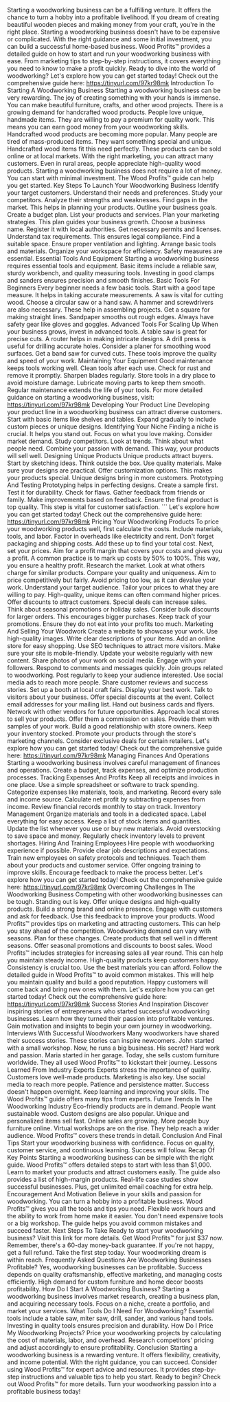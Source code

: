 Starting a woodworking business can be a fulfilling venture. It offers
the chance to turn a hobby into a profitable livelihood. If you dream of
creating beautiful wooden pieces and making money from your craft,
you\'re in the right place. Starting a woodworking business doesn\'t
have to be expensive or complicated. With the right guidance and some
initial investment, you can build a successful home-based business. Wood
Profits™ provides a detailed guide on how to start and run your
woodworking business with ease. From marketing tips to step-by-step
instructions, it covers everything you need to know to make a profit
quickly. Ready to dive into the world of woodworking? Let\'s explore how
you can get started today! Check out the comprehensive guide here:
https://tinyurl.com/97kr98mk Introduction To Starting A Woodworking
Business Starting a woodworking business can be very rewarding. The joy
of creating something with your hands is immense. You can make beautiful
furniture, crafts, and other wood projects. There is a growing demand
for handcrafted wood products. People love unique, handmade items. They
are willing to pay a premium for quality work. This means you can earn
good money from your woodworking skills. Handcrafted wood products are
becoming more popular. Many people are tired of mass-produced items.
They want something special and unique. Handcrafted wood items fit this
need perfectly. These products can be sold online or at local markets.
With the right marketing, you can attract many customers. Even in rural
areas, people appreciate high-quality wood products. Starting a
woodworking business does not require a lot of money. You can start with
minimal investment. The Wood Profits™ guide can help you get started.
Key Steps To Launch Your Woodworking Business Identify your target
customers. Understand their needs and preferences. Study your
competitors. Analyze their strengths and weaknesses. Find gaps in the
market. This helps in planning your products. Outline your business
goals. Create a budget plan. List your products and services. Plan your
marketing strategies. This plan guides your business growth. Choose a
business name. Register it with local authorities. Get necessary permits
and licenses. Understand tax requirements. This ensures legal
compliance. Find a suitable space. Ensure proper ventilation and
lighting. Arrange basic tools and materials. Organize your workspace for
efficiency. Safety measures are essential. Essential Tools And Equipment
Starting a woodworking business requires essential tools and equipment.
Basic items include a reliable saw, sturdy workbench, and quality
measuring tools. Investing in good clamps and sanders ensures precision
and smooth finishes. Basic Tools For Beginners Every beginner needs a
few basic tools. Start with a good tape measure. It helps in taking
accurate measurements. A saw is vital for cutting wood. Choose a
circular saw or a hand saw. A hammer and screwdrivers are also
necessary. These help in assembling projects. Get a square for making
straight lines. Sandpaper smooths out rough edges. Always have safety
gear like gloves and goggles. Advanced Tools For Scaling Up When your
business grows, invest in advanced tools. A table saw is great for
precise cuts. A router helps in making intricate designs. A drill press
is useful for drilling accurate holes. Consider a planer for smoothing
wood surfaces. Get a band saw for curved cuts. These tools improve the
quality and speed of your work. Maintaining Your Equipment Good
maintenance keeps tools working well. Clean tools after each use. Check
for rust and remove it promptly. Sharpen blades regularly. Store tools
in a dry place to avoid moisture damage. Lubricate moving parts to keep
them smooth. Regular maintenance extends the life of your tools. For
more detailed guidance on starting a woodworking business, visit:
https://tinyurl.com/97kr98mk Developing Your Product Line Developing
your product line in a woodworking business can attract diverse
customers. Start with basic items like shelves and tables. Expand
gradually to include custom pieces or unique designs. Identifying Your
Niche Finding a niche is crucial. It helps you stand out. Focus on what
you love making. Consider market demand. Study competitors. Look at
trends. Think about what people need. Combine your passion with demand.
This way, your products will sell well. Designing Unique Products Unique
products attract buyers. Start by sketching ideas. Think outside the
box. Use quality materials. Make sure your designs are practical. Offer
customization options. This makes your products special. Unique designs
bring in more customers. Prototyping And Testing Prototyping helps in
perfecting designs. Create a sample first. Test it for durability. Check
for flaws. Gather feedback from friends or family. Make improvements
based on feedback. Ensure the final product is top quality. This step is
vital for customer satisfaction. \`\`\` Let\'s explore how you can get
started today! Check out the comprehensive guide here:
https://tinyurl.com/97kr98mk Pricing Your Woodworking Products To price
your woodworking products well, first calculate the costs. Include
materials, tools, and labor. Factor in overheads like electricity and
rent. Don\'t forget packaging and shipping costs. Add these up to find
your total cost. Next, set your prices. Aim for a profit margin that
covers your costs and gives you a profit. A common practice is to mark
up costs by 50% to 100%. This way, you ensure a healthy profit. Research
the market. Look at what others charge for similar products. Compare
your quality and uniqueness. Aim to price competitively but fairly.
Avoid pricing too low, as it can devalue your work. Understand your
target audience. Tailor your prices to what they are willing to pay.
High-quality, unique items can often command higher prices. Offer
discounts to attract customers. Special deals can increase sales. Think
about seasonal promotions or holiday sales. Consider bulk discounts for
larger orders. This encourages bigger purchases. Keep track of your
promotions. Ensure they do not eat into your profits too much. Marketing
And Selling Your Woodwork Create a website to showcase your work. Use
high-quality images. Write clear descriptions of your items. Add an
online store for easy shopping. Use SEO techniques to attract more
visitors. Make sure your site is mobile-friendly. Update your website
regularly with new content. Share photos of your work on social media.
Engage with your followers. Respond to comments and messages quickly.
Join groups related to woodworking. Post regularly to keep your audience
interested. Use social media ads to reach more people. Share customer
reviews and success stories. Set up a booth at local craft fairs.
Display your best work. Talk to visitors about your business. Offer
special discounts at the event. Collect email addresses for your mailing
list. Hand out business cards and flyers. Network with other vendors for
future opportunities. Approach local stores to sell your products. Offer
them a commission on sales. Provide them with samples of your work.
Build a good relationship with store owners. Keep your inventory
stocked. Promote your products through the store\'s marketing channels.
Consider exclusive deals for certain retailers. Let\'s explore how you
can get started today! Check out the comprehensive guide here:
https://tinyurl.com/97kr98mk Managing Finances And Operations Starting a
woodworking business involves careful management of finances and
operations. Create a budget, track expenses, and optimize production
processes. Tracking Expenses And Profits Keep all receipts and invoices
in one place. Use a simple spreadsheet or software to track spending.
Categorize expenses like materials, tools, and marketing. Record every
sale and income source. Calculate net profit by subtracting expenses
from income. Review financial records monthly to stay on track.
Inventory Management Organize materials and tools in a dedicated space.
Label everything for easy access. Keep a list of stock items and
quantities. Update the list whenever you use or buy new materials. Avoid
overstocking to save space and money. Regularly check inventory levels
to prevent shortages. Hiring And Training Employees Hire people with
woodworking experience if possible. Provide clear job descriptions and
expectations. Train new employees on safety protocols and techniques.
Teach them about your products and customer service. Offer ongoing
training to improve skills. Encourage feedback to make the process
better. Let\'s explore how you can get started today! Check out the
comprehensive guide here: https://tinyurl.com/97kr98mk Overcoming
Challenges In The Woodworking Business Competing with other woodworking
businesses can be tough. Standing out is key. Offer unique designs and
high-quality products. Build a strong brand and online presence. Engage
with customers and ask for feedback. Use this feedback to improve your
products. Wood Profits™ provides tips on marketing and attracting
customers. This can help you stay ahead of the competition. Woodworking
demand can vary with seasons. Plan for these changes. Create products
that sell well in different seasons. Offer seasonal promotions and
discounts to boost sales. Wood Profits™ includes strategies for
increasing sales all year round. This can help you maintain steady
income. High-quality products keep customers happy. Consistency is
crucial too. Use the best materials you can afford. Follow the detailed
guide in Wood Profits™ to avoid common mistakes. This will help you
maintain quality and build a good reputation. Happy customers will come
back and bring new ones with them. Let\'s explore how you can get
started today! Check out the comprehensive guide here:
https://tinyurl.com/97kr98mk Success Stories And Inspiration Discover
inspiring stories of entrepreneurs who started successful woodworking
businesses. Learn how they turned their passion into profitable
ventures. Gain motivation and insights to begin your own journey in
woodworking. Interviews With Successful Woodworkers Many woodworkers
have shared their success stories. These stories can inspire newcomers.
John started with a small workshop. Now, he runs a big business. His
secret? Hard work and passion. Maria started in her garage. Today, she
sells custom furniture worldwide. They all used Wood Profits™ to
kickstart their journey. Lessons Learned From Industry Experts Experts
stress the importance of quality. Customers love well-made products.
Marketing is also key. Use social media to reach more people. Patience
and persistence matter. Success doesn\'t happen overnight. Keep learning
and improving your skills. The Wood Profits™ guide offers many tips from
experts. Future Trends In The Woodworking Industry Eco-friendly products
are in demand. People want sustainable wood. Custom designs are also
popular. Unique and personalized items sell fast. Online sales are
growing. More people buy furniture online. Virtual workshops are on the
rise. They help reach a wider audience. Wood Profits™ covers these
trends in detail. Conclusion And Final Tips Start your woodworking
business with confidence. Focus on quality, customer service, and
continuous learning. Success will follow. Recap Of Key Points Starting a
woodworking business can be simple with the right guide. Wood Profits™
offers detailed steps to start with less than \$1,000. Learn to market
your products and attract customers easily. The guide also provides a
list of high-margin products. Real-life case studies show successful
businesses. Plus, get unlimited email coaching for extra help.
Encouragement And Motivation Believe in your skills and passion for
woodworking. You can turn a hobby into a profitable business. Wood
Profits™ gives you all the tools and tips you need. Flexible work hours
and the ability to work from home make it easier. You don\'t need
expensive tools or a big workshop. The guide helps you avoid common
mistakes and succeed faster. Next Steps To Take Ready to start your
woodworking business? Visit this link for more details. Get Wood
Profits™ for just \$37 now. Remember, there\'s a 60-day money-back
guarantee. If you\'re not happy, get a full refund. Take the first step
today. Your woodworking dream is within reach. Frequently Asked
Questions Are Woodworking Businesses Profitable? Yes, woodworking
businesses can be profitable. Success depends on quality craftsmanship,
effective marketing, and managing costs efficiently. High demand for
custom furniture and home decor boosts profitability. How Do I Start A
Woodworking Business? Starting a woodworking business involves market
research, creating a business plan, and acquiring necessary tools. Focus
on a niche, create a portfolio, and market your services. What Tools Do
I Need For Woodworking? Essential tools include a table saw, miter saw,
drill, sander, and various hand tools. Investing in quality tools
ensures precision and durability. How Do I Price My Woodworking
Projects? Price your woodworking projects by calculating the cost of
materials, labor, and overhead. Research competitors\' pricing and
adjust accordingly to ensure profitability. Conclusion Starting a
woodworking business is a rewarding venture. It offers flexibility,
creativity, and income potential. With the right guidance, you can
succeed. Consider using Wood Profits™ for expert advice and resources.
It provides step-by-step instructions and valuable tips to help you
start. Ready to begin? Check out Wood Profits™ for more details. Turn
your woodworking passion into a profitable business today!
